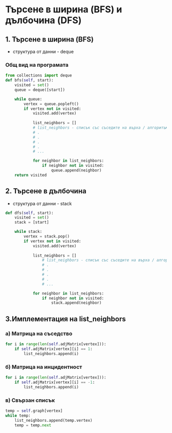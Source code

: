 # Търсене в ширина (BFS) и дълбочина (DFS)

## 1. Търсене в ширина (BFS)
* структура от данни - deque
### Общ вид на програмата

```py
from collections import deque
def bfs(self, start):
    visited = set()
    queue = deque([start])

    while queue:
        vertex = queue.popleft()
        if vertex not in visited:
            visited.add(vertex)
            
            list_neighbors = []
            # list_neighbors - списък със съседите на върха / алгоритъм /:
            # .
            # .
            # .
            # .
            # ...

            for neighbor in list_neighbors:
                if neighbor not in visited:
                    queue.append(neighbor)
    return visited
```

## 2. Търсене в дълбочина
* структура от данни - stack

```py
def dfs(self, start):
    visited = set()
    stack = [start]

    while stack:
        vertex = stack.pop()
        if vertex not in visited:
            visited.add(vertex)
            
            list_neighbors = []
                # list_neighbors - списък със съседите на върха / алгоритъм /:
                # .
                # .
                # .
                # .
                # ...

            for neighbor in list_neighbors:
                if neighbor not in visited:
                    stack.append(neighbor)
```

## 3.Имплементация на list_neighbors

### а) Матрица на съседство
```py
for i in range(len(self.adjMatrix[vertex])):
    if self.adjMatrix[vertex][i] == 1:
        list_neighbors.append(i)
```
### б) Матрица на инцидентност
```py
for i in range(len(self.adjMatrix[vertex])):
    if self.adjMatrix[vertex][i] == -1:
        list_neighbors.append(i)
```
### в) Свързан списък
```py
temp = self.graph[vertex]
while temp:
    list_neighbors.append(temp.vertex)
    temp = temp.next
```